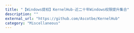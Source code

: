 ```yaml
---
title: "【Windows提权】KernelHub-近二十年Windows权限提升集合"
description: ""
external_url: "https://github.com/Ascotbe/KernelHub"
category: "Miscellaneous"
---
```

